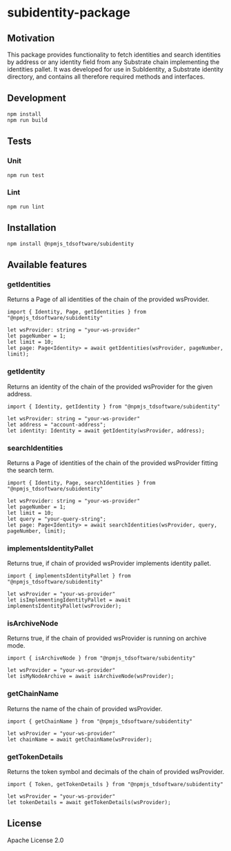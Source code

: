 # subidentity-package
## Motivation
This package provides functionality to fetch identities and search identities by address or any identity field from any Substrate chain implementing the identities pallet. It was developed for use in SubIdentity, a Substrate identity directory, and contains all therefore required methods and interfaces.
## Development
```
npm install
npm run build
```

## Tests
### Unit
```
npm run test
```
### Lint
```
npm run lint
```
## Installation
```
npm install @npmjs_tdsoftware/subidentity
```
## Available features

### getIdentities
Returns a Page of all identities of the chain of the provided wsProvider.

```
import { Identity, Page, getIdentities } from "@npmjs_tdsoftware/subidentity"

let wsProvider: string = "your-ws-provider"
let pageNumber = 1;
let limit = 10;
let page: Page<Identity> = await getIdentities(wsProvider, pageNumber, limit);
```

### getIdentity
Returns an identity of the chain of the provided wsProvider for the given address.

```
import { Identity, getIdentity } from "@npmjs_tdsoftware/subidentity"

let wsProvider: string = "your-ws-provider"
let address = "account-address";
let identity: Identity = await getIdentity(wsProvider, address);
```

### searchIdentities
Returns a Page of identities of the chain of the provided wsProvider fitting the search term.

```
import { Identity, Page, searchIdentities } from "@npmjs_tdsoftware/subidentity"

let wsProvider: string = "your-ws-provider"
let pageNumber = 1;
let limit = 10;
let query = "your-query-string";
let page: Page<Identity> = await searchIdentities(wsProvider, query, pageNumber, limit);
```

### implementsIdentityPallet
Returns true, if chain of provided wsProvider implements identity pallet.

```
import { implementsIdentityPallet } from "@npmjs_tdsoftware/subidentity"

let wsProvider = "your-ws-provider"
let isImplementingIdentityPallet = await implementsIdentityPallet(wsProvider);
```

### isArchiveNode
Returns true, if the chain of provided wsProvider is running on archive mode.

```
import { isArchiveNode } from "@npmjs_tdsoftware/subidentity"

let wsProvider = "your-ws-provider"
let isMyNodeArchive = await isArchiveNode(wsProvider);
```

### getChainName
Returns the name of the chain of provided wsProvider.

```
import { getChainName } from "@npmjs_tdsoftware/subidentity"

let wsProvider = "your-ws-provider"
let chainName = await getChainName(wsProvider);
```

### getTokenDetails
Returns the token symbol and decimals of the chain of provided wsProvider.

```
import { Token, getTokenDetails } from "@npmjs_tdsoftware/subidentity"

let wsProvider = "your-ws-provider"
let tokenDetails = await getTokenDetails(wsProvider);
```

## License
Apache License 2.0